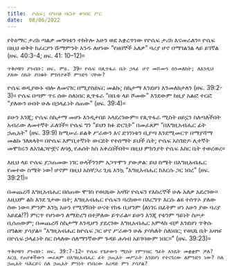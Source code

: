 ```yaml
---
title:  ዮሴፍ; በግብፅ ባርነት ቀንበር ሥር
date:  08/06/2022
---
```


የትዕማር ታሪክ ጣልቃ መግባቱን ተከትሎ አሁን ወደ አቋረጥነው የዮሴፍ ታሪክ እናመራለን። ዮሴፍ በዚህ ወቅት ከፈርዖን ሹማምንት አንዱ ለሆነው “የዘበኞች አለቃ” ባሪያ ሆኖ በማገልገል ላይ ይገኛል (ዘፍ. 40:3-4; ዘፍ. 41: 10–12)።

`ጥቅሶቹን ያንብቡ: ዘፍ. ምዕ. 39። ዮሴፍ በጲጥፋራ ቤት ኃላፊ ሆኖ መሾሙን ስንመለከት; ለእንዲህ ያለው ስኬት ያበቁት ምክንያቶች ምንድን ናቸው?`

ዮሴፍ ወዲያውኑ ብሎ ለመናገር በሚያስደፍር መልኩ; ስኬታማ እንደሆነ እንመለከታለን (ዘፍ. 39:2-3)። ዮሴፍ በጣም ጥሩ ሰው ስለነበር ጲጥፋራ “በቤቱ ላይ ሾመው” እንደውም ከዚያ አልፎ ተርፎ “ያለውን ሀብት ሁሉ በኃላፊነት ሰጠው” (ዘፍ. 39:4)።

ይሁን እንጂ; ዮሴፍ ስኬታማ መሆኑ እንዲታበይ አላደረገውም። የጲጥፋራ ሚስት ዐይኗን ስለጣለችበት አብራው ለመተኛት ፈለገች። ዮሴፍ ግን “ይህን ክፉ ድርጊት” በመፈጸም “በእግዚአብሔር ፊት ኃጢአት” (ዘፍ. 39:9) ከሚሠራ ይልቅ ሥራውን እና ደኀንነቱን ቢያጣ እንደሚመርጥ በማያሻማ መልኩ ገለጸላት። በዮሴፍ እምቢተኛነት ውርደት የተሰማት ይህች ሴት; ዮሴፍ አስገድዶ ሊተኛት መሞከሩን ለአገልጋዮቿና ለባሏ የሐሰት ክስ አቀረበችበት። በዚህ ምክንያት ዮሴፍ እስር ቤት ተወረወረ።

እዚህ ላይ ዮሴፍ ያጋጠመው ነገር ሁላችንንም አጋጥሞን ያውቃል: ይህ ስሜት በእግዚአብሔር የመተው ስሜት ነው! ሆኖም በዚህ አስቸጋሪ ጊዜ እንኳ “እግዚአብሔር ከእርሱ ጋር ነበረ” (ዘፍ. 39:21)።

በመጨረሻ እግዚአብሔር በሰጠው ሞገስ የወህኒው አዛዥ ዮሴፍን የእስረኞች ሁሉ አለቃ አደረገው። እዚህም ልክ እንደ ጌታው ቤት; እግዚአብሔር ዮሴፍን ባረከው። በእርግጥ እርሱ ልዩ ተሰጥኦ ያለው ሰው ነው። ምንም እንኳ አሁን የሚገኝበት ሁናቴ የከፋ ቢሆንም (ለነገሩ በፊትም ሆነ አሁን ያው ባሪያ አይደል!?) ምርጥ የሆነውን ለማድረግ በተቻለው ይጥራል። ይሁን እንጂ የቱንም ዓይነት ስጦታ ቢሰጠውም; በመጨረሻ ስኬታማ እንዲሆን ያደረገው እግዚአብሔር አምላክ ብቻ እንደሆነ ጥቅሱ በግልጽ ያሳያል። “እግዚአብሔር ከዮሴፍ ጋር ሆኖ ሥራውን ሁሉ ያሳካለት ስለነበር; የወህኒ ቤት አዛዡ በዮሴፍ ኃላፊነት ስር ስላለው ሰለማንኛውም ጉዳይ ሐሳብ አይገባውም ነበር።” (ዘፍ. 39:23)።

`ጥቅሶቹን ያንብቡ: ዘፍ. 39:7-12። ዮሴፍ የጌታውን ሚስት የምንዝር ግፊት እንዴት መቋቋም ቻለ? እርሷ የጠየቀችውን መፈጸም በእግዚአብሔር ፊት ኃጢአት መሥራት እንደሆነ የተናገረው ለምንድን ነው? ስለ ኃጢአት ባሕርይና ስለ ኃጢአት ምንነት የነበረው አረዳድ ምን ያሳያል?`